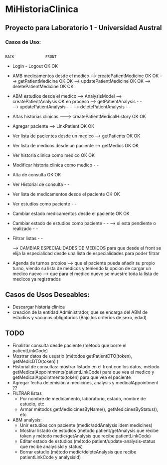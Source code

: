 # MiHistoriaClinica

## Proyecto para Laboratorio 1 - Universidad Austral


### Casos de Uso: 

                                                                        BACK              FRONT                                                        

  * Login - Logout						                    	        OK	                OK

  * AMB medicamentos desde el medico
        --> createPatientMedicine 					                    OK	                OK
        --> getPatientMedicine						                    OK              	OK
        --> updatePatientMedicine					                    OK                  OK
        --> deletePatientMedicine                                       OK                  OK
	
  * ABM estudios desde el medico --> AnalysisModel
      --> createPatientAnalysis                                         OK                en proceso
      --> getPatientAnalysis                                            -                   -                
      --> updatePatientAnalysis                                         -                   -
      --> deletePatientAnalysis                                         -                   -

  * Altas historias clinicas ---> createPatientMedicalHistory 	        OK 	                OK

  * Agregar paciente --> 	LinkPatient 				                OK 	                OK

  * Ver lista de pacientes desde un medico --> getPatients 		        OK  	            OK
  * Ver lista de medicos desde un paciente --> getMedics		        OK	                OK

  * Ver historia clinica como medico                                    OK                  OK
  * Modificar historia clinica como medico                              -                   -
  * Alta  de consulta 						                            OK	                OK
  * Ver Historial de consulta                                           -                   -

  * Ver lista de medicamentos desde el paciente 			            OK	                OK
  * Ver estudios como paciente                                          -                   -

  * Cambiar estado medicamentos desde el paciente 			            OK	                OK 
  * Cambiar estado de estudios como paciente                            -                   - 
    --> si esta pendiente o realizado                                   -                   - 

  * Filtrar listas                                                      -                   -

    --> CAMBIAR ESPECIALIDADES DE MEDICOS para que desde el front se elija la especialidad desde una lista de especialidades para poder filtrar
  * Agenda de turnos propios
    --> que el paciente pueda añadir su propio turno, viendo su lista de medicos y teniendo la opcion de cargar un medico nuevo 
    --> que para el medico nuevo se muestre toda la lista de medicos ya registrados






## Casos de Usos Deseables:
* Descargar historia clinica
* creación de la entidad Administrador, que se encarga del ABM de estudios y vacunas obligatorios
(Bajo los criterios de sexo, edad) 



## TODO
* Finalizar consulta desde paciente (método que borre el patientLinkCode)
* Mostrar datos de usuario (métodos getPatientDTO(token), getMedicDTO(token) )
* Historial de consultas: mostrar listado en el front con los datos, método getMedicalAppointments(patientLinkCode) 
para que vea el medico y getMedicalAppointments(token) para que vea el paciente
* Agregar fecha de emisión a medicines, analysis y medicalAppointment ??
* FILTRAR listas 
  * Por nombre de medicamento, laboratorio, estado, nombre de estudio, etc
  * Armar métodos getMedicicinesByName(), getMedicinesByStatus(), etc
* ABM analysis:
  * Unir estudios con paciente (medic/addAnalysis idem medicines)
  * Mostrar listado de estudios (método patient/getAnalysis que recibe token y método medic/getAnalysis que recibe patientLinkCode)
  * Editar estado de estudios (método patient/update-analysis-status que recibe analysisId y status)
  * Borrar estudio (método medic/deleteAnalysis que recibe patientLinkCode y analysisId)

